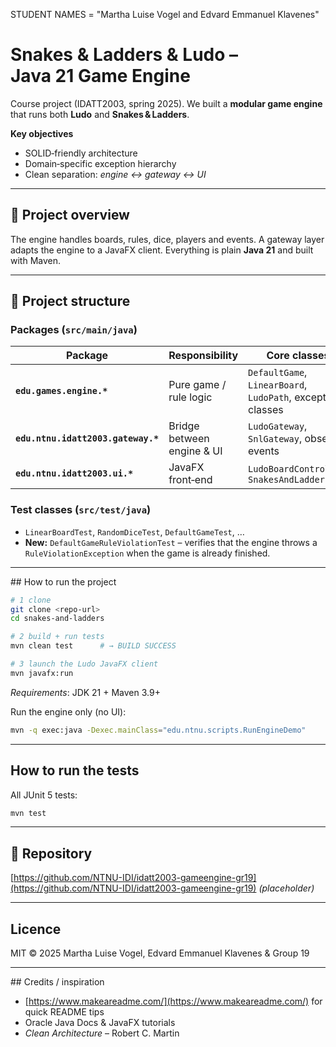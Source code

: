 STUDENT NAMES = "Martha Luise Vogel and Edvard Emmanuel Klavenes"

# Snakes & Ladders & Ludo – Java 21 Game Engine

Course project (IDATT2003, spring 2025). We built a **modular game engine** that
runs both **Ludo** and **Snakes & Ladders**.

**Key objectives**

* SOLID‑friendly architecture
* Domain‑specific exception hierarchy
* Clean separation: *engine ↔ gateway ↔ UI*

---

## 📖 Project overview

The engine handles boards, rules, dice, players and events.  A gateway layer
adapts the engine to a JavaFX client.  Everything is plain **Java 21** and
built with Maven.

---

## 📂 Project structure

### Packages (`src/main/java`)

| Package                            | Responsibility             | Core classes                                                |
| ---------------------------------- | -------------------------- | ----------------------------------------------------------- |
| **`edu.games.engine.*`**           | Pure game / rule logic     | `DefaultGame`, `LinearBoard`, `LudoPath`, exception classes |
| **`edu.ntnu.idatt2003.gateway.*`** | Bridge between engine & UI | `LudoGateway`, `SnlGateway`, observer events                |
| **`edu.ntnu.idatt2003.ui.*`**      | JavaFX front‑end           | `LudoBoardController`, `SnakesAndLaddersApp`                |

### Test classes (`src/test/java`)

* `LinearBoardTest`, `RandomDiceTest`, `DefaultGameTest`, …
* **New:** `DefaultGameRuleViolationTest` – verifies that the engine throws a
  `RuleViolationException` when the game is already finished.

---

## How to run the project

```bash
# 1 clone
git clone <repo‑url>
cd snakes-and-ladders

# 2 build + run tests
mvn clean test      # → BUILD SUCCESS

# 3 launch the Ludo JavaFX client
mvn javafx:run
```

*Requirements*: JDK 21 + Maven 3.9+

Run the engine only (no UI):

```bash
mvn -q exec:java -Dexec.mainClass="edu.ntnu.scripts.RunEngineDemo"
```

---

## How to run the tests

All JUnit 5 tests:

```bash
mvn test
```

---

## 🔗 Repository

[https://github.com/NTNU-IDI/idatt2003-gameengine-gr19](https://github.com/NTNU-IDI/idatt2003-gameengine-gr19)  *(placeholder)*

---

## Licence

MIT © 2025 Martha Luise Vogel, Edvard Emmanuel Klavenes & Group 19

---

## Credits / inspiration

* [https://www.makeareadme.com/](https://www.makeareadme.com/) for quick README tips
* Oracle Java Docs & JavaFX tutorials
* *Clean Architecture* – Robert C. Martin
